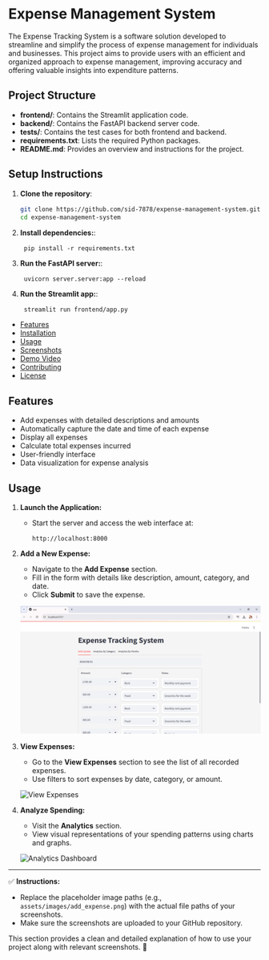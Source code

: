 # Expense Management System

The Expense Tracking System is a software solution developed to streamline and simplify the process of expense management for individuals and businesses. This project aims to provide users with an efficient and organized approach to expense management, improving accuracy and offering valuable insights into expenditure patterns.


## Project Structure

- **frontend/**: Contains the Streamlit application code.
- **backend/**: Contains the FastAPI backend server code.
- **tests/**: Contains the test cases for both frontend and backend.
- **requirements.txt**: Lists the required Python packages.
- **README.md**: Provides an overview and instructions for the project.


## Setup Instructions

1. **Clone the repository**:
   ```bash
   git clone https://github.com/sid-7878/expense-management-system.git
   cd expense-management-system
   ```
1. **Install dependencies:**:   
   ```commandline
    pip install -r requirements.txt
   ```
1. **Run the FastAPI server:**:   
   ```commandline
    uvicorn server.server:app --reload
   ```
1. **Run the Streamlit app:**:   
   ```commandline
    streamlit run frontend/app.py
   ```
   
- [Features](#features)
- [Installation](#installation)
- [Usage](#usage)
- [Screenshots](#screenshots)
- [Demo Video](#demo-video)
- [Contributing](#contributing)
- [License](#license)


## Features

- Add expenses with detailed descriptions and amounts
- Automatically capture the date and time of each expense
- Display all expenses
- Calculate total expenses incurred
- User-friendly interface
- Data visualization for expense analysis

## Usage

1. **Launch the Application:**  
   - Start the server and access the web interface at:  
     ```
     http://localhost:8000
     ```

2. **Add a New Expense:**  
   - Navigate to the **Add Expense** section.  
   - Fill in the form with details like description, amount, category, and date.  
   - Click **Submit** to save the expense.  

   ![Add Expense](app_frontend.png)

3. **View Expenses:**  
   - Go to the **View Expenses** section to see the list of all recorded expenses.  
   - Use filters to sort expenses by date, category, or amount.  

   ![View Expenses](assets/images/view_expenses.png)

4. **Analyze Spending:**  
   - Visit the **Analytics** section.  
   - View visual representations of your spending patterns using charts and graphs.  

   ![Analytics Dashboard](assets/images/analytics_dashboard.png)

---

✅ **Instructions:**
- Replace the placeholder image paths (e.g., `assets/images/add_expense.png`) with the actual file paths of your screenshots.
- Make sure the screenshots are uploaded to your GitHub repository.

This section provides a clean and detailed explanation of how to use your project along with relevant screenshots. 🚀









